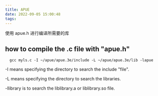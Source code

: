 ```yaml
---
title: APUE
date: 2022-09-05 15:00:48
tags:
---
```


使用 apue.h 进行编译所需要的库

<!-- more -->

## how to compile the .c file with "apue.h"
```
  gcc myls.c -I ~/apue/apue.3e/include -L ~/apue/apue.3e/lib -lapue
```

-I means specifying the directory to search the include "file".  

-L means specifying the directory to search the libraries.  

-llibrary is to search the liblibrary.a or liblibrary.so file.  


